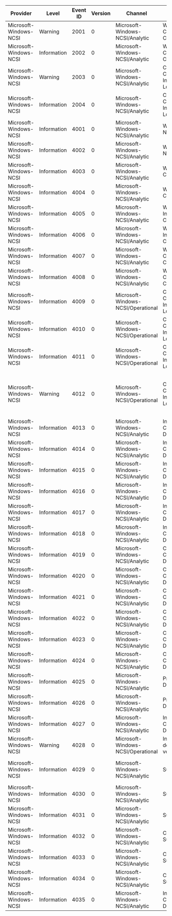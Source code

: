 Provider                |  Level        |  Event ID  |  Version  |  Channel                             |  Task                                     |  Opcode  |  Keyword         |  Message
------------------------|---------------|------------|-----------|--------------------------------------|-------------------------------------------|----------|------------------|----------------------------------------------------------------------------------------------------------------------------------------------------------
Microsoft-Windows-NCSI  |  Warning      |  2001      |  0        |  Microsoft-Windows-NCSI/Analytic     |  Wait for Corporate Connectivity          |          |                  |  Corporate connectivity check will be skipped. Reason: {CorpCheckDisabledReason}
Microsoft-Windows-NCSI  |  Information  |  2002      |  0        |  Microsoft-Windows-NCSI/Analytic     |  Wait for Corporate Connectivity          |          |                  |
Microsoft-Windows-NCSI  |  Warning      |  2003      |  0        |  Microsoft-Windows-NCSI/Analytic     |  Check Corporate Inside/outside Location  |          |                  |  Corporate inside/outside location check will be skipped. Reason: {CorpCheckDisabledReason}
Microsoft-Windows-NCSI  |  Information  |  2004      |  0        |  Microsoft-Windows-NCSI/Analytic     |  Check Corporate Inside/outside Location  |          |                  |
Microsoft-Windows-NCSI  |  Information  |  4001      |  0        |  Microsoft-Windows-NCSI/Analytic     |  Wait for NetReady                        |          |                  |  Entered State: {CurrentOrNextState} Interface Luid: {IfLuid}
Microsoft-Windows-NCSI  |  Information  |  4002      |  0        |  Microsoft-Windows-NCSI/Analytic     |  Wait for NetReady                        |          |                  |  Transitioning to State: {CurrentOrNextState} Interface Luid: {IfLuid}
Microsoft-Windows-NCSI  |  Information  |  4003      |  0        |  Microsoft-Windows-NCSI/Analytic     |  Wait for Local Connectivity              |          |                  |  Entered State: {CurrentOrNextState} Interface Luid: {IfLuid}
Microsoft-Windows-NCSI  |  Information  |  4004      |  0        |  Microsoft-Windows-NCSI/Analytic     |  Wait for Local Connectivity              |          |                  |  Transitioning to State: {CurrentOrNextState} Interface Luid: {IfLuid}
Microsoft-Windows-NCSI  |  Information  |  4005      |  0        |  Microsoft-Windows-NCSI/Analytic     |  Wait for Internet Connectivity           |          |                  |  Entered State: {CurrentOrNextState} Interface Luid: {IfLuid}
Microsoft-Windows-NCSI  |  Information  |  4006      |  0        |  Microsoft-Windows-NCSI/Analytic     |  Wait for Internet Connectivity           |          |                  |  Transitioning to State: {CurrentOrNextState} Interface Luid: {IfLuid}
Microsoft-Windows-NCSI  |  Information  |  4007      |  0        |  Microsoft-Windows-NCSI/Analytic     |  Wait for Corporate Connectivity          |          |                  |  Entered State: {CurrentOrNextState} Interface Luid: {IfLuid}
Microsoft-Windows-NCSI  |  Information  |  4008      |  0        |  Microsoft-Windows-NCSI/Analytic     |  Wait for Corporate Connectivity          |          |                  |  Transitioning to State: {CurrentOrNextState} Interface Luid: {IfLuid}
Microsoft-Windows-NCSI  |  Information  |  4009      |  0        |  Microsoft-Windows-NCSI/Operational  |  Check Corporate Inside/outside Location  |          |                  |  Inside/Outside detection started for interface {IfLuid}.
Microsoft-Windows-NCSI  |  Information  |  4010      |  0        |  Microsoft-Windows-NCSI/Operational  |  Check Corporate Inside/outside Location  |          |                  |  Inside/Outside detection finished for interface {IfLuid} ({CorporateLocation}).
Microsoft-Windows-NCSI  |  Information  |  4011      |  0        |  Microsoft-Windows-NCSI/Operational  |  Check Corporate Inside/outside Location  |          |                  |
Microsoft-Windows-NCSI  |  Warning      |  4012      |  0        |  Microsoft-Windows-NCSI/Operational  |  Check Corporate Inside/outside Location  |          |                  |  Inside/Outside probe failed for interface {IfLuid}.Error: {ErrorString} ({ErrorCode})Host: {ProbeHost}/{ProbePath}Next retry: {RetryInterval} second(s).
Microsoft-Windows-NCSI  |  Information  |  4013      |  0        |  Microsoft-Windows-NCSI/Analytic     |  Internet Connectivity Detection          |  Start   |                  |  Active Internet Probe started on interface {InterfaceGuid}
Microsoft-Windows-NCSI  |  Information  |  4014      |  0        |  Microsoft-Windows-NCSI/Analytic     |  Internet Connectivity Detection          |  Stop    |                  |  Active Internet Probe finished on interface {InterfaceGuid} ({Succeeded})
Microsoft-Windows-NCSI  |  Information  |  4015      |  0        |  Microsoft-Windows-NCSI/Analytic     |  Internet Connectivity Detection          |  Start   |                  |  Active Internet Probe (DNS) started on interface {InterfaceGuid}
Microsoft-Windows-NCSI  |  Information  |  4016      |  0        |  Microsoft-Windows-NCSI/Analytic     |  Internet Connectivity Detection          |  Stop    |                  |  Active Internet Probe (DNS) finished on interface {InterfaceGuid}
Microsoft-Windows-NCSI  |  Information  |  4017      |  0        |  Microsoft-Windows-NCSI/Analytic     |  Internet Connectivity Detection          |  Start   |                  |  Active Internet Probe (HTTP) started on interface {InterfaceGuid}
Microsoft-Windows-NCSI  |  Information  |  4018      |  0        |  Microsoft-Windows-NCSI/Analytic     |  Internet Connectivity Detection          |  Stop    |                  |  Active Internet Probe (HTTP) finished on interface {InterfaceGuid}
Microsoft-Windows-NCSI  |  Information  |  4019      |  0        |  Microsoft-Windows-NCSI/Analytic     |  Corporate Connectivity Detection         |  Start   |                  |  Active Corp Probe started on interface {InterfaceGuid}
Microsoft-Windows-NCSI  |  Information  |  4020      |  0        |  Microsoft-Windows-NCSI/Analytic     |  Corporate Connectivity Detection         |  Stop    |                  |  Active Corp Probe finished on interface {InterfaceGuid} ({Succeeded})
Microsoft-Windows-NCSI  |  Information  |  4021      |  0        |  Microsoft-Windows-NCSI/Analytic     |  Corporate Connectivity Detection         |  Start   |                  |  Active Corp Probe (DNS) started on interface {InterfaceGuid}
Microsoft-Windows-NCSI  |  Information  |  4022      |  0        |  Microsoft-Windows-NCSI/Analytic     |  Corporate Connectivity Detection         |  Stop    |                  |  Active Corp Probe (DNS) finished on interface {InterfaceGuid}
Microsoft-Windows-NCSI  |  Information  |  4023      |  0        |  Microsoft-Windows-NCSI/Analytic     |  Corporate Connectivity Detection         |  Start   |                  |  Active Corp Probe (HTTP) started on interface {InterfaceGuid}
Microsoft-Windows-NCSI  |  Information  |  4024      |  0        |  Microsoft-Windows-NCSI/Analytic     |  Corporate Connectivity Detection         |  Stop    |                  |  Active Corp Probe (HTTP) finished on interface {InterfaceGuid}
Microsoft-Windows-NCSI  |  Information  |  4025      |  0        |  Microsoft-Windows-NCSI/Analytic     |  Proxy Detection                          |  Start   |                  |
Microsoft-Windows-NCSI  |  Information  |  4026      |  0        |  Microsoft-Windows-NCSI/Analytic     |  Proxy Detection                          |  Stop    |                  |  Proxy Detection stopped (HasProxy={ErrorCode})
Microsoft-Windows-NCSI  |  Information  |  4027      |  0        |  Microsoft-Windows-NCSI/Analytic     |  Internet Connectivity Detection          |          |                  |  Opportunistic Internet flag on interface {InterfaceGuid} for family {Family} marked
Microsoft-Windows-NCSI  |  Warning      |  4028      |  0        |  Microsoft-Windows-NCSI/Operational  |  Inside/Outside detection verification    |          |  NlaDiagnostics  |  Inside/Outside detection is suspect
Microsoft-Windows-NCSI  |  Information  |  4029      |  0        |  Microsoft-Windows-NCSI/Analytic     |  Suspect state                            |          |                  |  Entered suspect state on interface {IfLuid} (Family: {Family} Reason: {SuspectStateReason})
Microsoft-Windows-NCSI  |  Information  |  4030      |  0        |  Microsoft-Windows-NCSI/Analytic     |  Suspect state                            |          |                  |  Suspect state cancelled on interface {IfLuid} (Family: {Family})
Microsoft-Windows-NCSI  |  Information  |  4031      |  0        |  Microsoft-Windows-NCSI/Analytic     |  Suspect state                            |          |                  |  Suspect state expired on interface {IfLuid} (Family: {Family})
Microsoft-Windows-NCSI  |  Information  |  4032      |  0        |  Microsoft-Windows-NCSI/Analytic     |  Corporate Suspect state                  |          |                  |  Entered corporate suspect state on interface {IfLuid}
Microsoft-Windows-NCSI  |  Information  |  4033      |  0        |  Microsoft-Windows-NCSI/Analytic     |  Corporate Suspect state                  |          |                  |  Corporate suspect state cancelled on interface {IfLuid}
Microsoft-Windows-NCSI  |  Information  |  4034      |  0        |  Microsoft-Windows-NCSI/Analytic     |  Corporate Suspect state                  |          |                  |  Corporate suspect state expired on interface {IfLuid}
Microsoft-Windows-NCSI  |  Information  |  4035      |  0        |  Microsoft-Windows-NCSI/Analytic     |  Internet Connectivity Detection          |          |                  |  Cancelling hotspot detection scenario for interface {InterfaceGuid}